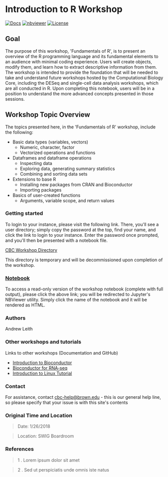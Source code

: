 # Introduction to R Workshop


[![Docs](https://img.shields.io/badge/docs-stable-blue.svg?style=flat-square)](https://compbiocore.github.io/r-workshop-1)
[![nbviewer](https://img.shields.io/badge/jupyter_notebooks-nbviewer-purple.svg?style=flat-square)](http://nbviewer.jupyter.org/github/compbiocore/r-workshop-1/tree/master/docs/src/notebooks)
[![License](https://img.shields.io/github/license/compbiocore/r-workshop-1.svg)](https://raw.githubusercontent.com/compbiocore/r-workshop-1/master/LICENSE)

## Goal

The purpose of this workshop, 'Fundamentals of R', is to present an overview of the R programming language and its fundamental elements to an audience with minimal coding experience.  Users will create objects, modify them, and learn how to extract descriptive information from them.  The workshop is intended to provide the foundation that will be needed to take and understand future workshops hosted by the Computational Biology Core, including the DESeq and single-cell data analysis workshops, which are all conducted in R.  Upon completing this notebook, users will be in a position to understand the more advanced concepts presented in those sessions.

## Workshop Topic Overview

The topics presented here, in the 'Fundamentals of R' workshop, include the following:

* Basic data types (variables, vectors)
    * Numeric, character, factor
    * Vectorized operations and functions
* Dataframes and dataframe operations
    * Inspecting data
    * Exploring data, generating summary statistics
    * Combining and sorting data sets
* Extensions to base R
    * Installing new packages from CRAN and Bioconductor
    * Importing packages
* Basics of user-created functions
    * Arguments, variable scope, and return values


### Getting started

To login to your instance, please visit the following link.  There, you'll see a user directory; simply copy the password at the top, find your name, and click the link to login to your instance.  Enter the password once prompted, and you'll then be presented with a notebook file.

[CBC Workshop Directory](https://compbiocore.github.io/cbc-workshop-directory/html/index.html)

This directory is temporary and will be decommissioned upon completion of the workshop.

### **[Notebook](http://nbviewer.jupyter.org/github/compbiocore/r-workshop-1/tree/master/docs/src/notebooks)**

To access a read-only version of the workshop notebook (complete with full output), please click the above link; you will be redirected to Jupyter's NBViewer utility.  Simply click the name of the notebook and it will be rendered as HTML.

### Authors

Andrew Leith

### Other workshops and tutorials

Links to other workshops (Documentation and GitHub)  

- [Introduction to Bioconductor](https://compbiocore.github.io/bioconductor-workshop-1/)  
- [Bioconductor for RNA-seq](https://compbiocore.github.io/bioconductor-workshop-2/html/index.html)  
- [Introduction to Linux Tutorial](https://compbiocore.github.io/cbc-linux-tutorial/html/index.html)

### Contact

For assistance, contact cbc-help@brown.edu - this is our general help line, so please specify that your issue is with this site's contents

### Original Time and Location

> Date: 1/26/2018

> Location: SWIG Boardroom

###  References  

> 1 .  Lorem ipsum dolor sit amet

> 2 .  Sed ut perspiciatis unde omnis iste natus
